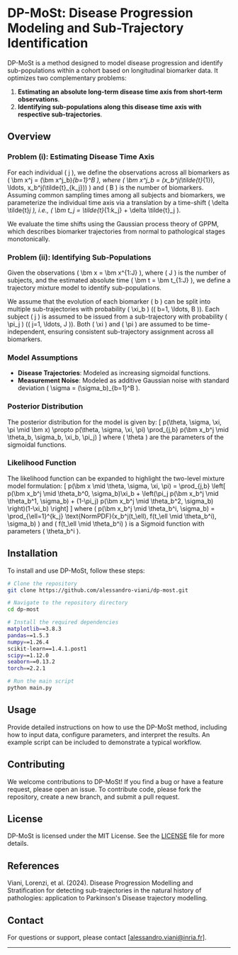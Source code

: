 # DP-MoSt: Disease Progression Modeling and Sub-Trajectory Identification

DP-MoSt is a method designed to model disease progression and identify sub-populations within a cohort based on longitudinal biomarker data. It optimizes two complementary problems: 

1. **Estimating an absolute long-term disease time axis from short-term observations**.
2. **Identifying sub-populations along this disease time axis with respective sub-trajectories**.

## Overview

### Problem (i): Estimating Disease Time Axis

For each individual \( j \), we define the observations across all biomarkers as \( \bm x^j = (\bm x^j_b)_{b=1}^B \), where \( \bm x^j_b = (x_b^j(\tilde{t}_{1}), \ldots, x_b^j(\tilde{t}_{k_j})) \) and \( B \) is the number of biomarkers. Assuming common sampling times among all subjects and biomarkers, we parameterize the individual time axis via a translation by a time-shift \( \delta \tilde{t}_j \), i.e., \( \bm t_j = \tilde{t}_{1:k_j} + \delta \tilde{t}_j \).

We evaluate the time shifts using the Gaussian process theory of GPPM, which describes biomarker trajectories from normal to pathological stages monotonically.

### Problem (ii): Identifying Sub-Populations

Given the observations \( \bm x = \bm x^{1:J} \), where \( J \) is the number of subjects, and the estimated absolute time \( \bm t = \bm t_{1:J} \), we define a trajectory mixture model to identify sub-populations. 

We assume that the evolution of each biomarker \( b \) can be split into multiple sub-trajectories with probability \( \xi_b \) (\( b=1, \ldots, B \)). Each subject \( j \) is assumed to be issued from a sub-trajectory with probability \( \pi_j \) (\( j=1, \ldots, J \)). Both \( \xi \) and \( \pi \) are assumed to be time-independent, ensuring consistent sub-trajectory assignment across all biomarkers.

### Model Assumptions

- **Disease Trajectories**: Modeled as increasing sigmoidal functions.
- **Measurement Noise**: Modeled as additive Gaussian noise with standard deviation \( \sigma = (\sigma_b)_{b=1}^B \).

### Posterior Distribution

The posterior distribution for the model is given by:
\[
p(\theta, \sigma, \xi, \pi \mid \bm x) \propto p(\theta, \sigma, \xi, \pi) \prod_{j,b} p(\bm x_b^j \mid \theta_b, \sigma_b, \xi_b, \pi_j)
\]
where \( \theta \) are the parameters of the sigmoidal functions.

### Likelihood Function

The likelihood function can be expanded to highlight the two-level mixture model formulation:
\[
p(\bm x \mid \theta, \sigma, \xi, \pi) = \prod_{j,b} \left[ p(\bm x_b^j \mid \theta_b^0, \sigma_b)\xi_b + \left(\pi_j p(\bm x_b^j \mid \theta_b^1, \sigma_b) + (1-\pi_j) p(\bm x_b^j \mid \theta_b^2, \sigma_b) \right)(1-\xi_b) \right]
\]
where \( p(\bm x_b^j \mid \theta_b^i, \sigma_b) = \prod_{\ell=1}^{k_j} \text{NormPDF}(x_b^j(t_\ell), f(t_\ell \mid \theta_b^i), \sigma_b) \) and \( f(t_\ell \mid \theta_b^i) \) is a Sigmoid function with parameters \( \theta_b^i \).

## Installation

To install and use DP-MoSt, follow these steps:

```bash
# Clone the repository
git clone https://github.com/alessandro-viani/dp-most.git

# Navigate to the repository directory
cd dp-most

# Install the required dependencies
matplotlib==3.8.3
pandas==1.5.3
numpy==1.26.4
scikit-learn==1.4.1.post1
scipy==1.12.0
seaborn==0.13.2
torch==2.2.1

# Run the main script
python main.py
```

## Usage

Provide detailed instructions on how to use the DP-MoSt method, including how to input data, configure parameters, and interpret the results. An example script can be included to demonstrate a typical workflow.

## Contributing

We welcome contributions to DP-MoSt! If you find a bug or have a feature request, please open an issue. To contribute code, please fork the repository, create a new branch, and submit a pull request.

## License

DP-MoSt is licensed under the MIT License. See the [LICENSE](LICENSE) file for more details.

## References

Viani, Lorenzi, et al. (2024). Disease Progression Modelling and Stratification for detecting sub-trajectories in the natural history of pathologies: application to Parkinson's Disease trajectory modelling.

## Contact

For questions or support, please contact [alessandro.viani@inria.fr].

---
